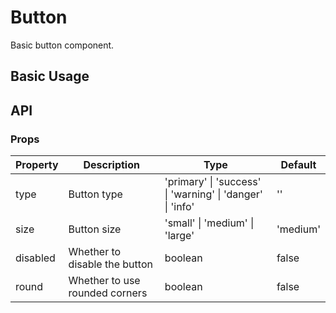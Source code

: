 # Button

Basic button component.

## Basic Usage

<demo vue="ui/button/basic.vue" />

## API

### Props

| Property | Description                    | Type                                                      | Default  |
| -------- | ------------------------------ | --------------------------------------------------------- | -------- |
| type     | Button type                    | 'primary' \| 'success' \| 'warning' \| 'danger' \| 'info' | ''       |
| size     | Button size                    | 'small' \| 'medium' \| 'large'                            | 'medium' |
| disabled | Whether to disable the button  | boolean                                                   | false    |
| round    | Whether to use rounded corners | boolean                                                   | false    |

